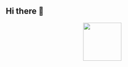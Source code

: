 ## Hi there 👋

<div id="header" align="center">
  <img src="https://media0.giphy.com/media/v1.Y2lkPTc5MGI3NjExbHBja3UxOTltZDZ1a3hid3c2ankyaW4zbnZ2cW9xZTE0aHV0eWFocyZlcD12MV9pbnRlcm5hbF9naWZfYnlfaWQmY3Q9Zw/du3J3cXyzhj75IOgvA/giphy.gif" width="100"/>
</div>

<!--
**1tututu1/1tututu1** is a ✨ _special_ ✨ repository because its `README.md` (this file) appears on your GitHub profile.

Here are some ideas to get you started:

- 🔭 I’m currently working on ...
- 🌱 I’m currently learning ...
- 👯 I’m looking to collaborate on ...
- 🤔 I’m looking for help with ...
- 💬 Ask me about ...
- 📫 How to reach me: ...
- 😄 Pronouns: ...
- ⚡ Fun fact: ...
-->
